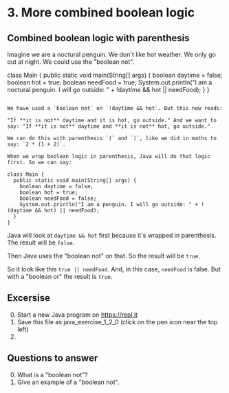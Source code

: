 # 3. More combined boolean logic



## Combined boolean logic with parenthesis

Imagine we are a noctural penguin. We don't like hot weather. We only go out at night. We could use the "boolean not".

class Main {
  public static void main(String[] args) {
    boolean daytime = false;
    boolean hot = true;
    boolean needFood = true;
    System.out.println("I am a noctural penguin. I will go outside: " + !daytime && hot || needFood);
  }
}
```

We have used a `boolean not` on `!daytime && hot`. But this now reads: 

"If **it is not** daytime and it is hot, go outside." And we want to say: "If **it is not** daytime and **it is not** hot, go outside."

We can do this with parenthesis `(` and `)`, like we did in maths to say: `2 * (1 + 2)`.

When we wrap boolean logic in parenthesis, Java will do that logic first. So we can say:

class Main {
  public static void main(String[] args) {
    boolean daytime = false;
    boolean hot = true;
    boolean needFood = false;
    System.out.println("I am a penguin. I will go outside: " + !(daytime && hot) || needFood);
  }
}
```

Java will look at `daytime && hot` first because it's wrapped in parenthesis. The result will be `false`. 

Then Java uses the "boolean not" on that. So the result will be `true`.

So it look like this `true || needFood`. And, in this case, `needFood` is false. But with a "boolean or" the result is `true`.

## Excersise

0. Start a new Java program on https://repl.it
0. Save this file as java_exercise_1_2_0 (click on the pen icon near the top left)
0. 

## Questions to answer ##

0. What is a "boolean not"?
0. Give an example of a "boolean not".
